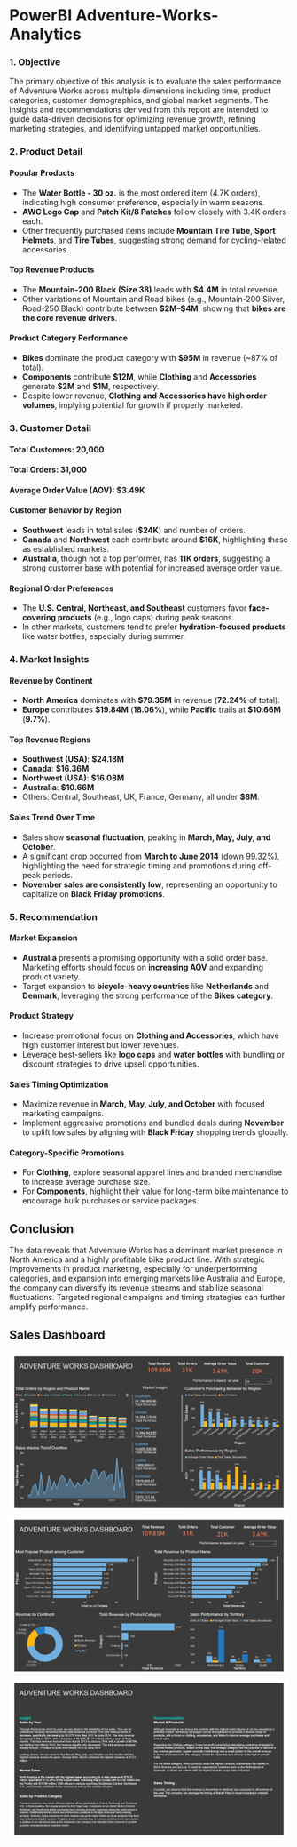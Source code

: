 # PowerBI Adventure-Works-Analytics

### 1. **Objective**

The primary objective of this analysis is to evaluate the sales performance of Adventure Works across multiple dimensions including time, product categories, customer demographics, and global market segments. The insights and recommendations derived from this report are intended to guide data-driven decisions for optimizing revenue growth, refining marketing strategies, and identifying untapped market opportunities.

### 2. **Product Detail**

#### **Popular Products**

* The **Water Bottle - 30 oz.** is the most ordered item (4.7K orders), indicating high consumer preference, especially in warm seasons.
* **AWC Logo Cap** and **Patch Kit/8 Patches** follow closely with 3.4K orders each.
* Other frequently purchased items include **Mountain Tire Tube**, **Sport Helmets**, and **Tire Tubes**, suggesting strong demand for cycling-related accessories.

#### **Top Revenue Products**

* The **Mountain-200 Black (Size 38)** leads with **\$4.4M** in total revenue.
* Other variations of Mountain and Road bikes (e.g., Mountain-200 Silver, Road-250 Black) contribute between **\$2M–\$4M**, showing that **bikes are the core revenue drivers**.

#### **Product Category Performance**

* **Bikes** dominate the product category with **\$95M** in revenue (\~87% of total).
* **Components** contribute **\$12M**, while **Clothing** and **Accessories** generate **\$2M** and **\$1M**, respectively.
* Despite lower revenue, **Clothing and Accessories have high order volumes**, implying potential for growth if properly marketed.


### 3. **Customer Detail**

####  **Total Customers**: **20,000**

####  **Total Orders**: **31,000**

####  **Average Order Value (AOV)**: **\$3.49K**

####  **Customer Behavior by Region**

* **Southwest** leads in total sales (**\$24K**) and number of orders.
* **Canada** and **Northwest** each contribute around **\$16K**, highlighting these as established markets.
* **Australia**, though not a top performer, has **11K orders**, suggesting a strong customer base with potential for increased average order value.

####  **Regional Order Preferences**

* The **U.S. Central, Northeast, and Southeast** customers favor **face-covering products** (e.g., logo caps) during peak seasons.
* In other markets, customers tend to prefer **hydration-focused products** like water bottles, especially during summer.


### 4. **Market Insights**

####   **Revenue by Continent**

* **North America** dominates with **\$79.35M** in revenue (**72.24%** of total).
* **Europe** contributes **\$19.84M** (**18.06%**), while **Pacific** trails at **\$10.66M** (**9.7%**).

####  **Top Revenue Regions**

* **Southwest (USA)**: **\$24.18M**
* **Canada**: **\$16.36M**
* **Northwest (USA)**: **\$16.08M**
* **Australia**: **\$10.66M**
* Others: Central, Southeast, UK, France, Germany, all under **\$8M**.

####  **Sales Trend Over Time**

* Sales show **seasonal fluctuation**, peaking in **March, May, July, and October**.
* A significant drop occurred from **March to June 2014** (down 99.32%), highlighting the need for strategic timing and promotions during off-peak periods.
* **November sales are consistently low**, representing an opportunity to capitalize on **Black Friday promotions**.


### 5. **Recommendation**

####   **Market Expansion**

* **Australia** presents a promising opportunity with a solid order base. Marketing efforts should focus on **increasing AOV** and expanding product variety.
* Target expansion to **bicycle-heavy countries** like **Netherlands** and **Denmark**, leveraging the strong performance of the **Bikes category**.

####  **Product Strategy**

* Increase promotional focus on **Clothing and Accessories**, which have high customer interest but lower revenues.
* Leverage best-sellers like **logo caps** and **water bottles** with bundling or discount strategies to drive upsell opportunities.

####  **Sales Timing Optimization**

* Maximize revenue in **March, May, July, and October** with focused marketing campaigns.
* Implement aggressive promotions and bundled deals during **November** to uplift low sales by aligning with **Black Friday** shopping trends globally.

####  **Category-Specific Promotions**

* For **Clothing**, explore seasonal apparel lines and branded merchandise to increase average purchase size.
* For **Components**, highlight their value for long-term bike maintenance to encourage bulk purchases or service packages.


##  Conclusion

The data reveals that Adventure Works has a dominant market presence in North America and a highly profitable bike product line. With strategic improvements in product marketing, especially for underperforming categories, and expansion into emerging markets like Australia and Europe, the company can diversify its revenue streams and stabilize seasonal fluctuations. Targeted regional campaigns and timing strategies can further amplify performance.

## Sales Dashboard
![png](https://github.com/caseytientruong/PowerBI-Adventure-Works-Analytics/blob/main/sales%20dashboard.png)
![png](https://github.com/caseytientruong/PowerBI-Adventure-Works-Analytics/blob/main/sales%20dashboard(1).png)
![png](https://github.com/caseytientruong/PowerBI-Adventure-Works-Analytics/blob/main/sales%20dashboard(2).png)

